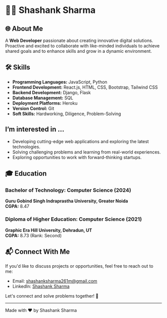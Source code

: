 # 👨‍💻 Shashank Sharma

## 🌐 About Me
A **Web Developer** passionate about creating innovative digital solutions. Proactive and excited to collaborate with like-minded individuals to achieve shared goals and to enhance skills and grow in a dynamic environment.

## 🛠️ Skills
- **Programming Languages:** JavaScript, Python
- **Frontend Development:** React.js, HTML, CSS, Bootstrap, Tailwind CSS
- **Backend Development:** Django, Flask
- **Database Management:** SQL
- **Deployment Platforms:** Heroku
- **Version Control:** Git
- **Soft Skills:** Hardworking, Diligence, Problem-Solving

## I’m interested in ...
- Developing cutting-edge web applications and exploring the latest technologies.
- Solving challenging problems and learning from real-world experiences.
- Exploring opportunities to work with forward-thinking startups.

## 🎓 Education
### Bachelor of Technology: Computer Science (2024)
**Guru Gobind Singh Indraprastha University, Greater Noida**  
**CGPA:** 8.47

### Diploma of Higher Education: Computer Science (2021)
**Graphic Era Hill University, Dehradun, UT**  
**CGPA:** 8.73 (Rank: Second)

## 📬 Connect With Me
If you'd like to discuss projects or opportunities, feel free to reach out to me:
- Email: [shashanksharma261m@gmail.com](mailto:shashanksharma261m@gmail.com)
- LinkedIn: [Shashank Sharma](https://www.linkedin.com/in/shashank-sharma-2a329a210)

Let's connect and solve problems together! 🚀

---
Made with ❤️ by Shashank Sharma

